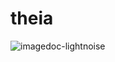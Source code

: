 # theia
![imagedoc-lightnoise](https://github.com/user-attachments/assets/fb0a57dd-de5e-41e6-b77f-798477320c71)
